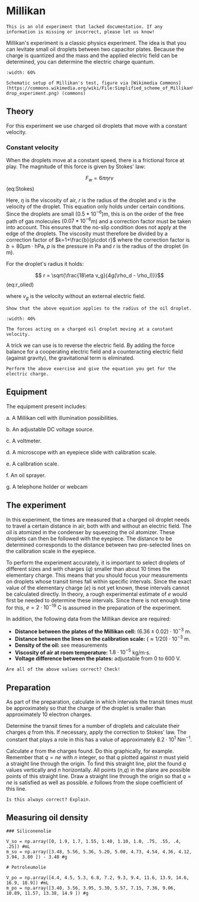# Millikan

```{note}
This is an old experiment that lacked documentation. If any information is missing or incorrect, please let us know!
```

Millikan's experiment is a classic physics experiment. The idea is that you can levitate small oil droplets between two capacitor plates. Because the charge is quantized and the mass and the applied electric field can be determined, you can determine the electric charge quantum.

```{figure} figures/Millikan/Scheme.png
:width: 60%

Schematic setup of Millikan's test, figure via [Wikimedia Commons](https://commons.wikimedia.org/wiki/File:Simplified_scheme_of_Millikan%E2%80%99s_oil-drop_experiment.png) (commons)
```

## Theory
For this experiment we use charged oil droplets that move with a constant velocity.

### Constant velocity
When the droplets move at a constant speed, there is a frictional force at play. The magnitude of this force is given by Stokes' law:

$$F_w=6\pi\eta rv$$ (eq:Stokes) 

Here, $\eta$ is the viscosity of air, $r$ is the radius of the droplet and $v$ is the velocity of the droplet. This equation only holds under certain conditions. Since the droplets are small ($0.5*10^{-6}$)m, this is on the order of the free path of gas molecules ($0.07*10^{-6}$m) and a correction factor must be taken into account. This ensures that the no-slip condition does not apply at the edge of the droplets. The viscosity must therefore be divided by a correction factor of $k=1+\frac{b}{p\cdot r}$ where the correction factor is $b=80 \mu \textrm{m} \cdot \textrm{hPa}$, $p$ is the pressure in Pa and $r$ is the radius of the droplet (in m).


For the droplet's radius it holds: 

$$ r = \sqrt{\frac{18\eta v_g}{4g(\rho_d - \rho_l)}}$$ (eq:r_olied)

where $v_g$ is the velocity without an external electric field.

```{exercise}
Show that the above equation applies to the radius of the oil droplet.
```

```{figure} Figures/Millikan/Mill_forces.png
:width: 40%

The forces acting on a charged oil droplet moving at a constant velocity.
```

A trick we can use is to reverse the electric field. By adding the force balance for a cooperating electric field and a counteracting electric field (against gravity), the gravitational term is eliminated.

``` {exercise}
Perform the above exercise and give the equation you get for the electric charge.
```

## Equipment
The equipment present includes:

a. A Millikan cell with illumination possibilities.

b. An adjustable DC voltage source.

c. A voltmeter.

d. A microscope with an eyepiece slide with calibration scale.

e. A calibration scale.

f. An oil sprayer.

g. A telephone holder or webcam

## The experiment
In this experiment, the times are measured that a charged oil droplet needs to travel a certain distance in air, both with and without an electric field. The oil is atomized in the condenser by squeezing the oil atomizer. These droplets can then be followed with the eyepiece. The distance to be determined corresponds to the distance between two pre-selected lines on the calibration scale in the eyepiece.

To perform the experiment accurately, it is important to select droplets of different sizes and with charges ($q$) smaller than about 10 times the elementary charge. This means that you should focus your measurements on droplets whose transit times fall within specific intervals. Since the exact value of the elementary charge ($e$) is not yet known, these intervals cannot be calculated directly. In theory, a rough experimental estimate of $e$ would first be needed to determine these intervals. Since there is not enough time for this, $e = 2 \cdot 10^{-19}\mathrm{~C}$ is assumed in the preparation of the experiment.

In addition, the following data from the Millikan device are required:

- **Distance between the plates of the Millikan cell:** $(6.36 \pm 0.02) \cdot 10^{-3}$ m.
- **Distance between the lines on the calibration scale:** $(\approx 1/20) \cdot 10^{-3}$ m.
- **Density of the oil:** see measurements
- **Viscosity of air at room temperature:** $1.8 \cdot 10^{-5}$ kg/m·s.
- **Voltage difference between the plates:** adjustable from 0 to 600 V.

```{exercise}
Are all of the above values correct? Check!
```

## Preparation
As part of the preparation, calculate in which intervals the transit times must be approximately so that the charge of the droplet is smaller than approximately 10 electron charges.

Determine the transit times for a number of droplets and calculate their charges $q$ from this. If necessary, apply the correction to Stokes' law. The constant that plays a role in this has a value of approximately $8.2\cdot10^1$ Nm$^{-1}$.

Calculate $e$ from the charges found. Do this graphically, for example.
Remember that $q = ne$ with $n$ integer, so that $q$ plotted against $n$ must yield a straight line through the origin. To find this straight line, plot the found $q$ values ​​vertically and $n$ horizontally. All points ($n$,$q$) in the plane are possible points of this straight line. Draw a straight line through the origin so that $q = ne$ is satisfied as well as possible. $e$ follows from the slope coefficient of this line.

```{exercise}
Is this always correct? Explain.
```

## Measuring oil density

```{code} Python
### Siliconenolie

V_so = np.array([0, 1.9, 1.7, 1.55, 1.40, 1.10, 1.0, .75, .55, .4, .25]) #mL
m_so = np.array([3.48, 5.56, 5.36, 5.20, 5.00, 4.73, 4.54, 4.36, 4.12, 3.94, 3.80 ]) - 3.48 #g

# Petroleumolie

V_po = np.array([4.4, 4.5, 5.3, 6.8, 7.2, 9.3, 9.4, 11.6, 13.9, 14.6, 16.9, 18.9]) #mL
m_po = np.array([3.40, 3.56, 3.95, 5.30, 5.57, 7.15, 7.36, 9.06, 10.89, 11.57, 13.38, 14.9 ]) #g
```
